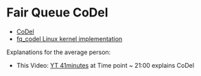 # Fair Queue CoDel

- [CoDel](/docs/guide-user/network/traffic-shaping/sch_codel "docs:guide-user:network:traffic-shaping:sch_codel")
- [fq\_codel Linux kernel implementation](https://elixir.bootlin.com/linux/latest/source/net/sched/sch_fq_codel.c "https://elixir.bootlin.com/linux/latest/source/net/sched/sch_fq_codel.c")

Explanations for the average person:

- This Video: [YT 41minutes](http://www.youtube.com/watch?v=y5KPryOHwk8 "http://www.youtube.com/watch?v=y5KPryOHwk8") at Time point ~ 21:00 explains CoDel
